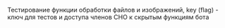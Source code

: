 Тестирование функции обработки файлов и изображений, key (flag) - ключ для тестов и доступа членов СНО к скрытым функциям бота
